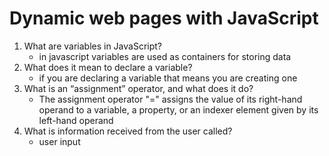 # Dynamic web pages with JavaScript

1. What are variables in JavaScript?
    - in javascript variables are used as containers for storing data
2. What does it mean to declare a variable?
    - if you are declaring a variable that means you are creating one
3. What is an “assignment” operator, and what does it do?
    - The assignment operator "=" assigns the value of its right-hand operand to a variable, a property, or an indexer element given by its left-hand operand
4. What is information received from the user called?
    - user input